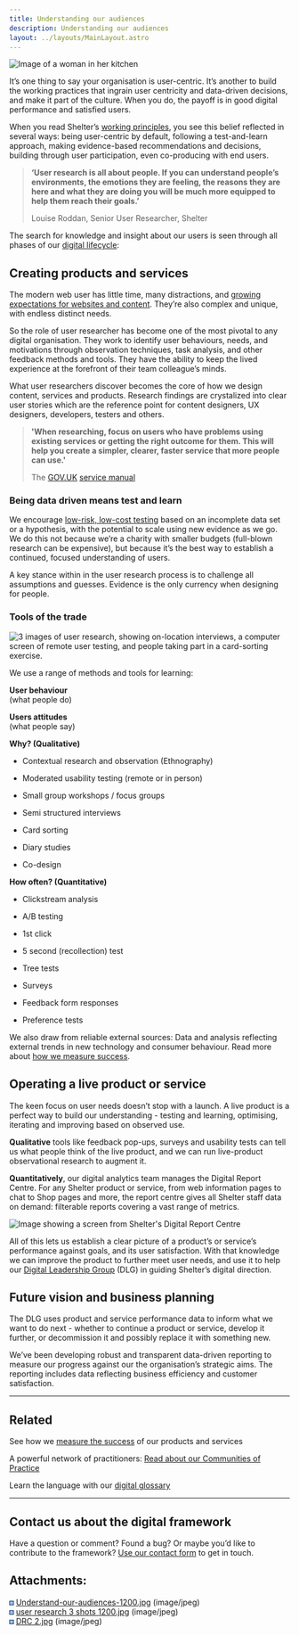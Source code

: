 ```yaml
---
title: Understanding our audiences
description: Understanding our audiences
layout: ../layouts/MainLayout.astro
---
```


![Image of a woman in her kitchen](attachments/936935646/936935668.jpg?width=680)

It’s one thing to say your organisation is user-centric. It’s another to build the working practices that ingrain user centricity and data-driven decisions, and make it part of the culture. When you do, the payoff is in good digital performance and satisfied users.

When you read Shelter’s [working principles](Our-working-principles_404389919.html), you see this belief reflected in several ways: being user-centric by default, following a test-and-learn approach, making evidence-based recommendations and decisions, building through user participation, even co-producing with end users.

> **‘User research is all about people. If you can understand people’s environments, the emotions they are feeling, the reasons they are here and what they are doing you will be much more equipped to help them reach their goals.’**
> 
> Louise Roddan, Senior User Researcher, Shelter

The search for knowledge and insight about our users is seen through all phases of our [digital lifecycle](The-digital-lifecycle_839647233.html):

Creating products and services
------------------------------

The modern web user has little time, many distractions, and [growing expectations for websites and content](https://design.shelter.org.uk/digital-framework/Intro:-Being-a-modern-charity-in-a-digital-world.393871368.html#Intro:Beingamoderncharityinadigitalworld-Growingexpectations). They’re also complex and unique, with endless distinct needs.

So the role of user researcher has become one of the most pivotal to any digital organisation. They work to identify user behaviours, needs, and motivations through observation techniques, task analysis, and other feedback methods and tools. They have the ability to keep the lived experience at the forefront of their team colleague’s minds.

What user researchers discover becomes the core of how we design content, services and products. Research findings are crystalized into clear user stories which are the reference point for content designers, UX designers, developers, testers and others.

> **'When researching, focus on users who have problems using existing services or getting the right outcome for them. This will help you create a simpler, clearer, faster service that more people can use.'**
> 
> The [GOV.UK](http://GOV.UK) [service manual](https://www.gov.uk/service-manual/user-research/start-by-learning-user-needs)

### Being data driven means test and learn

We encourage [low-risk, low-cost testing](The-product-planning-approach_936935511.html) based on an incomplete data set or a hypothesis, with the potential to scale using new evidence as we go. We do this not because we’re a charity with smaller budgets (full-blown research can be expensive), but because it’s the best way to establish a continued, focused understanding of users.

A key stance within in the user research process is to challenge all assumptions and guesses. Evidence is the only currency when designing for people.

### Tools of the trade

![3 images of user research, showing on-location interviews, a computer screen of remote user testing, and people taking part in a card-sorting exercise.](attachments/936935646/936935671.jpg)

We use a range of methods and tools for learning:

**User behaviour**   
(what people do)

**Users attitudes**   
(what people say)

**Why? (Qualitative)** 

*   Contextual research and observation (Ethnography) 
    
*   Moderated usability testing (remote or in person) 
    

*   Small group workshops / focus groups
    
*   Semi structured interviews 
    
*   Card sorting 
    
*   Diary studies 
    
*   Co-design
    

**How often? (Quantitative)** 

*   Clickstream analysis 
    
*   A/B testing 
    
*   1st click  
    
*   5 second (recollection) test 
    
*   Tree tests 
    

*   Surveys 
    
*   Feedback form responses
    
*   Preference tests 
    

We also draw from reliable external sources: Data and analysis reflecting external trends in new technology and consumer behaviour. Read more about [how we measure success](Measuring-success_937656471.html).

Operating a live product or service
-----------------------------------

The keen focus on user needs doesn’t stop with a launch. A live product is a perfect way to build our understanding - testing and learning, optimising, iterating and improving based on observed use.

**Qualitative** tools like feedback pop-ups, surveys and usability tests can tell us what people think of the live product, and we can run live-product observational research to augment it.

**Quantitatively**, our digital analytics team manages the Digital Report Centre. For any Shelter product or service, from web information pages to chat to Shop pages and more, the report centre gives all Shelter staff data on demand: filterable reports covering a vast range of metrics.

![Image showing a screen from Shelter's Digital Report Centre](attachments/936935646/936935674.jpg)

All of this lets us establish a clear picture of a product’s or service’s performance against goals, and its user satisfaction. With that knowledge we can improve the product to further meet user needs, and use it to help our [Digital Leadership Group](Digital-governance_937656407.html) (DLG) in guiding Shelter’s digital direction.

Future vision and business planning
-----------------------------------

The DLG uses product and service performance data to inform what we want to do next - whether to continue a product or service, develop it further, or decommission it and possibly replace it with something new.

We’ve been developing robust and transparent data-driven reporting to measure our progress against our the organisation’s strategic aims. The reporting includes data reflecting business efficiency and customer satisfaction.

* * *

Related
-------

See how we [measure the success](Measuring-success_937656471.html) of our products and services

A powerful network of practitioners: [Read about our Communities of Practice](Communities-of-Practice_404979738.html)

Learn the language with our [digital glossary](Shelter%27s-digital-glossary_712245258.html)

* * *

Contact us about the digital framework
--------------------------------------

Have a question or comment? Found a bug? Or maybe you’d like to contribute to the framework? [Use our contact form](https://england.shelter.org.uk/contact_us_about_the_digital_framework) to get in touch.

Attachments:
------------

![](images/icons/bullet_blue.gif) [Understand-our-audiences-1200.jpg](attachments/936935646/936935668.jpg) (image/jpeg)  
![](images/icons/bullet_blue.gif) [user research 3 shots 1200.jpg](attachments/936935646/936935671.jpg) (image/jpeg)  
![](images/icons/bullet_blue.gif) [DRC 2.jpg](attachments/936935646/936935674.jpg) (image/jpeg)
